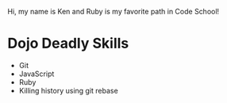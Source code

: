 Hi, my name is Ken and Ruby is my favorite path in Code School!


Dojo Deadly Skills
===========
* Git
* JavaScript
* Ruby
* Killing history using git rebase